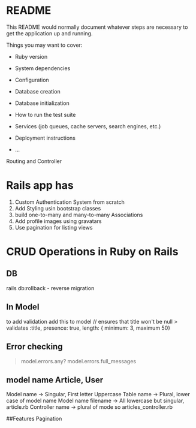 # README

This README would normally document whatever steps are necessary to get the
application up and running.

Things you may want to cover:

* Ruby version

* System dependencies

* Configuration

* Database creation

* Database initialization

* How to run the test suite

* Services (job queues, cache servers, search engines, etc.)

* Deployment instructions

* ...


Routing and Controller

# Rails app has
  1. Custom Authentication System from scratch
  2. Add Styling usin bootstrap classes
  3. build one-to-many and many-to-many Associations
  4. Add profile images using gravatars
  5. Use pagination for listing views

# CRUD Operations in Ruby on Rails

## DB
  rails db:rollback - reverse migration

## In Model
  to add validation add this to model
  // ensures that title won't be null
    > validates :title, presence: true, length: { minimum: 3, maximum 50}

## Error checking
  > model.errors.any?
  > model.errors.full_messages

## model name Article, User
  Model name -> Singular, First letter Uppercase
  Table name -> Plural, lower case of model name
  Model name filename -> All lowercase but singular, article.rb
  Controller name -> plural of mode so articles_controller.rb


##Features
  Pagination
